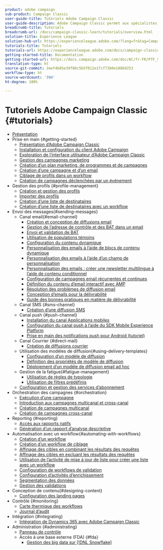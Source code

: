 ```yaml
---
product: adobe campaign
sub-product: Campaign Classic
user-guide-title: Tutoriels Adobe Campaign Classic
user-guide-description: Adobe Campaign Classic permet aux spécialistes du marketing de concevoir des expériences client sur plusieurs canaux et fournit un environnement pour l’orchestration visuelle des campagnes, la gestion des interactions en temps réel et l’exécution sur plusieurs canaux.
breadcrumb-title: Tutoriels
breadcrumb-url: /docs/campaign-classic-learn/tutorials/overview.html
solution-title: Experience League
solution-hub-url: https://experienceleague.adobe.com/?lang=fr&tag=Campaign+Classic#recommended/solutions/campaign
tutorials-title: Tutoriels
tutorials-url: https://experienceleague.adobe.com/docs/campaign-classic-learn/tutorials/overview.html?lang=fr
getting-started-title: Documentation
getting-started-url: https://docs.campaign.adobe.com/doc/AC/fr-FR/PTF_Starting_with_Adobe_Campaign_About_Adobe_Campaign_Classic.html
translation-type: ht
source-git-commit: 2eef4b85e39f80c5b5f012e17cf73b0e188b9253
workflow-type: ht
source-wordcount: '394'
ht-degree: 100%

---
```



# Tutoriels Adobe Campaign Classic {#tutorials}

+ [Présentation](/help/overview.md)
+ Prise en main {#getting-started}
   + [Présentation d’Adobe Campaign Classic](/help/getting-started/introduction-to-adobe-campaign-classic.md)
   + [Installation et configuration du client Adobe Campaign](/help/getting-started/install-and-setup-the-adobe-campaign-client.md)
   + [Exploration de l’interface utilisateur d’Adobe Campaign Classic](/help/getting-started/exploring-the-adobe-campaign-classic-user-interface.md)
   + [Gestion des campagnes marketing](/help/getting-started/managing-marketing-campaigns.md)
   + [Création d’un plan marketing, de programmes et de campagnes](/help/getting-started/creating-a-marketing-plan-programs-and-campaigns.md)
   + [Création d’une campagne et d’un email](/help/getting-started/creating-a-campaign-and-an-email.md)
   + [Ciblage de profils dans un workflow](/help/getting-started/targeting-profiles-in-a-workflow.md)
   + [Création de campagnes déclenchées par un événement](/help/getting-started/create-event-triggered-campaigns.md)
+ Gestion des profils {#profile-management}
   + [Création et gestion des profils](/help/profile-management/create-and-manage-profiles.md)
   + [Importer des profils](/help/data-management/importing-profiles.md)   
   + [Création d’une liste de destinataires](/help/profile-management/creating-a-list-of-recipients.md)
   + [Création d’une liste de destinataires avec un workflow](/help/profile-management/creating-a-list-of-recipients-with-a-workflow.md)
+ Envoi des messages{#sending-messages}
   + Canal email{#email-channel}
      + [Création et conception de diffusions email](/help/sending-messages/email-channel/create-and-design-email-deliveries.md)
      + [Gestion de l’adresse de contrôle et des BAT dans un email](/help/sending-messages/email-channel/managing-seed-and-proofs.md)
      + [Envoi et validation de BAT](/help/sending-messages/email-channel/send-and-validate-proofs.md)
      + [Utilisation de populations témoins](/help/sending-messages/email-channel/use-control-groups.md)
      + [Configuration du contenu dynamique](/help/sending-messages/email-channel/configuring-dynamic-content.md)
      + [Personnalisation des emails à l’aide de blocs de contenu dynamique](/help/sending-messages/email-channel/personalization-with-dynamic-content-blocks.md)
      + [Personnalisation des emails à l’aide d’un champ de personnalisation](/help/sending-messages/email-channel/personalizing-emails-using-personalization-fields.md)
      + [Personnalisation des emails : créer une newsletter multilingue à l’aide de contenu conditionnel](/help/sending-messages/email-channel/personalizing-emails-create-a-multi-lingual-newsletter-using-conditional-content.md)
      + [Configuration de campagnes email récurrentes et continues](/help/sending-messages/recurring-deliveries.md)
      + [Définition du contenu d’email interactif avec AMP](/help/sending-messages/email-channel/defining-interactive-email-content-with-amp.md)
      + [Résolution des problèmes de diffusion email](/help/sending-messages/email-channel/troubleshooting-email-delivery-issues.md)
      + [Conception d’emails pour la délivrabilité](/help/sending-messages/email-channel/design-emails-for-deliverability.md)
      + [Guide des bonnes pratiques en matière de délivrabilité](https://experienceleague.adobe.com/docs/deliverability-learn/deliverability-best-practice-guide/introduction.html?lang=fr-FR)
   + Canal SMS {#sms-channel}
      + [Création d’une diffusion SMS](/help/sending-messages/mobile-channel/create-a-sms-delivery.md)
   + Canal push {#push-channel}
      + [Installation du canal Applications mobiles](/help/sending-messages/mobile-channel/installing-the-mobile-app-channel.md)
      + [Configuration du canal push à l’aide du SDK Mobile Experience Platform](/help/sending-messages/mobile-channel/configure-push-using-aep-mobile-sdk.md)
      + [Prise en main des notifications push pour Android (tutoriel)](https://experienceleague.adobe.com/docs/campaign-classic-learn/getting-started-with-push-notifications-for-android/introduction.html?lang=fr)
   + Canal Courrier {#direct-mail}
      + [Création de diffusions courrier](/help/sending-messages/direct-mail/creating-direct-mail-deliveries.md)
   + Utilisation des modèles de diffusion{#using-delivery-templates}
      + [Configuration d’un modèle de diffusion](/help/sending-messages/using-delivery-templates/configuring-a-delivery-template.md)
      + [Définition des propriétés de modèle de diffusion](/help/sending-messages/using-delivery-templates/setting-delivery-template-properties.md)
      + [Déploiement d’un modèle de diffusion email ad hoc](/help/sending-messages/using-delivery-templates/deploying-ad-hoc-email-delivery-template.md)
   + Gestion de la fatigue{#fatigue-management}
      + [Utilisation de règles de typologie](/help/sending-messages/fatigue-management/typology-rules-for-fatigue-management.md)
      + [Utilisation de filtres prédéfinis](/help/sending-messages/fatigue-management/fatigue-management-using-filters.md)
   + [Configuration et gestion des services d’abonnement](/help/sending-messages/configuring-and-managing-subscription-services.md)
+ Orchestration des campagnes {#orchestration}
   + [Exécution d’une campagne](/help/orchestrating-campaigns/executing-a-campaign.md)
   + [Introduction aux campagnes multicanal et cross-canal](/help/orchestrating-campaigns/introduction-to-cross-and-multi-channel-campaigns.md)
   + [Création de campagnes multicanal](/help/orchestrating-campaigns/multi-channel-campaigns.md)
   + [Création de campagnes cross-canal](/help/orchestrating-campaigns/cross-channel-campaigns.md)
+ Reporting {#reporting}
   + [Accès aux rapports natifs](/help/reporting/accessing-built-in-reports.md)
   + [Génération d’un rapport d’analyse descriptive](/help/reporting/generating-a-descriptive-analysis-report.md)
+ Automatisation avec un workflow{#automating-with-workflows}
   + [Création d’un workflow](/help/automating-with-workflows/creating-a-workflow.md)
   + [Création d’un workflow de ciblage](/help/automating-with-workflows/creating-a-targeting-workflow.md)
   + [Affinage des cibles en combinant les résultats des requêtes](/help/automating-with-workflows/refining-targets-by-combining-query-results.md)
   + [Affinage des cibles en excluant les résultats des requêtes](/help/automating-with-workflows/refining-targets-by-excluding-query-results.md)
   + [Utilisation de l’activité de mise à jour de liste pour créer une liste avec un workflow](/help/automating-with-workflows/using-the-update-list-activity.md)
   + [Configuration de workflows de validation](/help/automating-with-workflows/validation-flow-configuration.md)
   + [Configuration d’activités d’enrichissement](/help/automating-with-workflows/enrichment-activity.md)
   + [Segmentation des données](/help/data-management/data-segmentation.md)
   + [Gestion des validations](/help/automating-with-workflows/managing-approvals.md)
+ Conception de contenu{#designing-content}
   + [Configuration des landing pages](/help/designing-content/configure-landingpages.md)
+ Contrôle     {#monitoring}
   + [Carte thermique des workflows](/help/monitoring-campaign-classic/workflow-heatmap.md)
   + [Journal d’audit](/help/monitoring-campaign-classic/audit-trail.md)
+ Intégration {#integrating}
   + [Intégration de Dynamics 365 avec Adobe Campaign Classic](/help/integrations/dynamics365-integration.md)
+ Administration {#administrating}
   + [Panneau de contrôle](https://experienceleague.adobe.com/docs/campaign-classic-learn/control-panel/control-panel-overview.html?lang=fr)
   + Accès à une base externe (FDA) {#fda}
      + [Gestion des big data sur [!DNL Snowflake]](/help/administrating/snowflake/big-data-segmentation-on-snowflake.md)